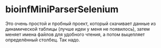 # bioinfMiniParserSelenium
Это очень простой и пробный проект, который скачивает данные из динамической таблицы (лучше идеи у меня не появилось), затем меняет имена файлов для удобного чтения, а потом выцепляет определённый столбец. Так надо.
